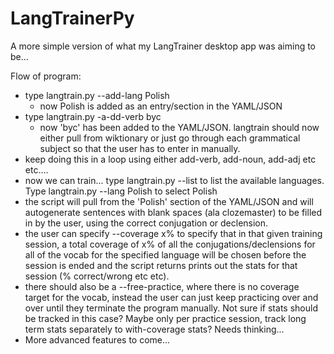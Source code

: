 # LangTrainerPy
A more simple version of what my LangTrainer desktop app was aiming to be...

Flow of program:
- type langtrain.py --add-lang Polish
   - now Polish is added as an entry/section in the YAML/JSON
- type langtrain.py -a-dd-verb byc
  - now 'byc' has been added to the YAML/JSON. langtrain should now either pull from wiktionary or just go through each grammatical subject so that the user has to enter in manually.
- keep doing this in a loop using either add-verb, add-noun, add-adj etc etc....
- now we can train... type langtrain.py --list to list the available languages. Type langtrain.py --lang Polish to select Polish
- the script will pull from the 'Polish' section of the YAML/JSON and will autogenerate sentences with blank spaces (ala clozemaster) to be filled in by the user, using the correct conjugation or declension.
- the user can specify --coverage x% to specify that in that given training session, a total coverage of x% of all the conjugations/declensions for all of the vocab for the specified language will be chosen before the session is ended and the script returns prints out the stats for that session (% correct/wrong etc etc).
- there should also be a --free-practice, where there is no coverage target for the vocab, instead the user can just keep practicing over and over until they terminate the program manually. Not sure if stats should be tracked in this case? Maybe only per practice session, track long term stats separately to with-coverage stats? Needs thinking...
- More advanced features to come...

